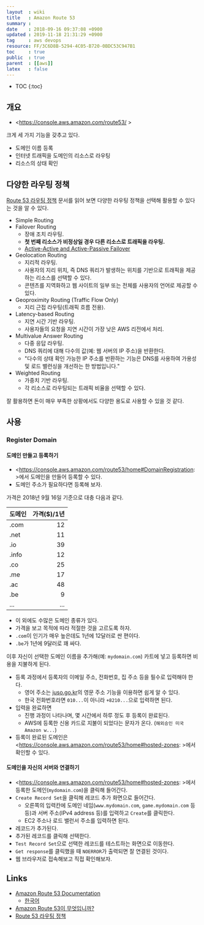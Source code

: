 ```yaml
---
layout  : wiki
title   : Amazon Route 53
summary : 
date    : 2018-09-16 09:37:08 +0900
updated : 2019-11-18 21:31:29 +0900
tag     : aws devops
resource: FF/3C6D8B-5294-4C05-B720-0BDC53C947B1
toc     : true
public  : true
parent  : [[aws]]
latex   : false
---
```

* TOC
{:toc}

## 개요

* <https://console.aws.amazon.com/route53/ >

크게 세 가지 기능을 갖추고 있다.

* 도메인 이름 등록
* 인터넷 트래픽을 도메인의 리소스로 라우팅
* 리소스의 상태 확인

## 다양한 라우팅 정책

[Route 53 라우팅 정책](https://docs.aws.amazon.com/ko_kr/Route53/latest/DeveloperGuide/routing-policy.html )
문서를 읽어 보면 다양한 라우팅 정책을 선택해 활용할 수 있다는 것을 알 수 있다.

* Simple Routing
* Failover Routing
    * 장애 조치 라우팅.
    * **첫 번째 리소스가 비정상일 경우 다른 리소스로 트래픽을 라우팅.**
    * [Active-Active and Active-Passive Failover](https://docs.aws.amazon.com/ko_kr/Route53/latest/DeveloperGuide/dns-failover-types.html#dns-failover-types-active-passive )
* Geolocation Routing
    * 지리적 라우팅.
    * 사용자의 지리 위치, 즉 DNS 쿼리가 발생하는 위치를 기반으로 트래픽을 제공하는 리소스를 선택할 수 있다.
    * 콘텐츠를 지역화하고 웹 사이트의 일부 또는 전체를 사용자의 언어로 제공할 수 있다.
* Geoproximity Routing (Traffic Flow Only)
    * 지리 근접 라우팅(트래픽 흐름 전용).
* Latency-based Routing
    * 지연 시간 기반 라우팅.
    * 사용자들의 요청을 지연 시간이 가장 낮은 AWS 리전에서 처리.
* Multivalue Answer Routing
    * 다중 응답 라우팅.
    * DNS 쿼리에 대해 다수의 값(예: 웹 서버의 IP 주소)을 반환한다.
    * "다수의 상태 확인 가능한 IP 주소를 반환하는 기능은 DNS를 사용하여 가용성 및 로드 밸런싱을 개선하는 한 방법입니다."
* Weighted Routing
    * 가중치 기반 라우팅.
    * 각 리소스로 라우팅되는 트래픽 비율을 선택할 수 있다.

잘 활용하면 돈이 매우 부족한 상황에서도 다양한 용도로 사용할 수 있을 것 같다.

## 사용

### Register Domain

#### 도메인 만들고 등록하기

* <https://console.aws.amazon.com/route53/home#DomainRegistration: >에서 도메인을 만들어 등록할 수 있다.
* 도메인 주소가 필요하다면 등록해 보자.

가격은 2018년 9월 16일 기준으로 대충 다음과 같다.

| 도메인   | 가격($)/1년 |
| -------- | --------:   |
| .com     | 12          |
| .net     | 11          |
| .io      | 39          |
| .info    | 12          |
| .co      | 25          |
| .me      | 17          |
| .ac      | 48          |
| .be      | 9           |
| ...      | ...         |

* 이 외에도 수많은 도메인 종류가 있다.
* 가격을 보고 목적에 따라 적절한 것을 고르도록 하자.
* `.com`이 인기가 매우 높은데도 1년에 12달러로 싼 편이다.
* `.be`가 1년에 9달러로 꽤 싸다.

이후 자신이 선택한 도메인 이름을 추가해(예: `mydomain.com`) 카트에 넣고 등록하면 비용을 지불하게 된다.

* 등록 과정에서 등록자의 이메일 주소, 전화번호, 집 주소 등을 필수로 입력해야 한다.
    * 영어 주소는 [juso.go.kr](http://www.juso.go.kr/openEngPage.do )의 영문 주소 기능을 이용하면 쉽게 알 수 있다.
    * 한국 전화번호라면 `010...`이 아니라 `+8210...`으로 입력하면 된다.
* 입력을 완료하면
    * 진행 과정이 나타나며, 몇 시간에서 하루 정도 후 등록이 완료된다.
    * AWS에 등록한 신용 카드로 지불이 되었다는 문자가 온다. (`해외승인 미국 Amazon w...`)
* 등록이 완료된 도메인은 <https://console.aws.amazon.com/route53/home#hosted-zones: >에서 확인할 수 있다.

#### 도메인을 자신의 서버와 연결하기

* <https://console.aws.amazon.com/route53/home#hosted-zones: >에서 등록한 도메인(`mydomain.com`)을 클릭해 들어간다.
* `Create Record Set`을 클릭해 레코드 추가 화면으로 들어간다.
    * 오른쪽의 입력칸에 도메인 네임(`www.mydomain.com`, `game.mydomain.com` 등등)과 서버 주소(IPv4 address 등)를 입력하고 `Create`를 클릭한다.
    * EC2 주소나 로드 밸런서 주소를 입력하면 된다.
* 레코드가 추가된다.
* 추가된 레코드를 클릭해 선택한다.
* `Test Record Set`으로 선택한 레코드를 테스트하는 화면으로 이동한다.
* `Get response`를 클릭했을 때 `NOERROR`가 출력되면 잘 연결된 것이다.
* 웹 브라우저로 접속해보고 직접 확인해보자.


## Links

* [Amazon Route 53 Documentation](https://aws.amazon.com/documentation/route53/?nc1=h_ls )
    * [한국어](https://aws.amazon.com/ko/documentation/route53/ )
* [Amazon Route 53이 무엇입니까?](https://docs.aws.amazon.com/ko_kr/Route53/latest/DeveloperGuide/Welcome.html )
* [Route 53 라우팅 정책](https://docs.aws.amazon.com/ko_kr/Route53/latest/DeveloperGuide/routing-policy.html )
